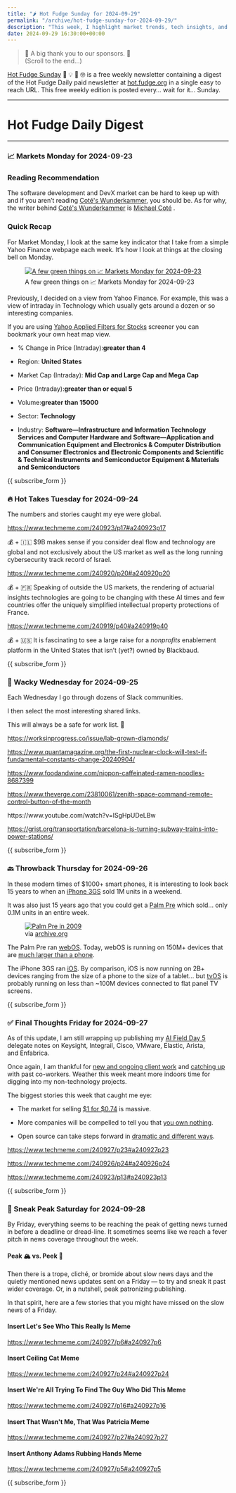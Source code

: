 ```yaml
---
title: "🌶️ Hot Fudge Sunday for 2024-09-29"
permalink: "/archive/hot-fudge-sunday-for-2024-09-29/"
description: "This week, I highlight market trends, tech insights, and a nostalgic look back at smartphones."
date: 2024-09-29 16:30:00+00:00
---
```


<blockquote class="pullquote"><p>🙏 A big thank you to our sponsors. 🙏<br>(Scroll to the end…)</p></blockquote><p><a target="_blank" rel="noopener noreferrer nofollow" href="https://hot.fudge.org">Hot Fudge Sunday</a> 🤔 💡 🤯 🤓 is a free weekly newsletter containing a digest of the Hot Fudge Daily paid newsletter at <a target="_blank" rel="noopener noreferrer nofollow" href="https://hot.fudge.org">hot.fudge.org</a> in a single easy to reach URL. This free weekly edition is posted every… wait for it… Sunday.</p><hr><h1>Hot Fudge Daily Digest</h1><hr><h3>📈 Markets Monday for 2024-09-23</h3><p></p><h3>Reading Recommendation</h3><p>The software development and DevX market can be hard to keep up with and if you aren’t reading <a target="_blank" rel="noopener noreferrer nofollow" href="https://newsletter.cote.io/">Coté's Wunderkammer</a>, you should be. As for why, the writer behind&nbsp;<a target="_blank" rel="noopener noreferrer nofollow" href="https://newsletter.cote.io/">Coté's Wunderkammer</a> is&nbsp;<a target="_blank" rel="" href="https://cote.io/">Michael Coté</a><span style="font-family: Spectral, serif, system-ui, -apple-system, BlinkMacSystemFont, Segoe UI, Roboto, Helvetica, Arial, sans-serif, Apple Color Emoji, Segoe UI Emoji, Segoe UI Symbol; color: rgb(54, 55, 55)"><em>&nbsp;</em></span><span style="font-family: Tonos, -apple-system, BlinkMacSystemFont, Segoe UI, Helvetica, Arial, sans-serif; color: rgb(34, 34, 34)">.</span></p><h3>Quick Recap</h3><p>For Market Monday, I look at the same key indicator that I take from a simple Yahoo Finance webpage each week. It’s how I look at things at the closing bell on Monday.</p><figure><a href="https://finance.yahoo.com/screener/568c8b06-3f3e-497e-bae7-6dd1defc231c/heatmap" target="_blank" rel="noopener noreferrer"><img src="https://assets.buttondown.email/images/0461385a-81f1-484c-85db-2722b877b544.png?w=960&amp;fit=max" alt="A few green things on 📈 Markets Monday for 2024-09-23" draggable="false"></a><figcaption>A few green things on 📈 Markets Monday for 2024-09-23</figcaption></figure><p>Previously, I decided on a view from Yahoo Finance. For example, this was a view of intraday in Technology which usually gets around a dozen or so interesting companies.</p><p>If you are using <a target="_blank" rel="noopener noreferrer nofollow" href="https://finance.yahoo.com/screener/568c8b06-3f3e-497e-bae7-6dd1defc231c/heatmap">Yahoo Applied Filters for Stocks</a> screener you can bookmark your own heat map view.</p><ul><li><p>% Change in Price (Intraday):<strong>greater than 4</strong></p></li><li><p>Region: <strong>United States</strong></p></li><li><p>Market Cap (Intraday): <strong>Mid Cap and Large Cap and Mega Cap</strong></p></li><li><p>Price (Intraday):<strong>greater than or equal 5</strong></p></li><li><p>Volume:<strong>greater than 15000</strong></p></li><li><p>Sector: <strong>Technology</strong></p></li><li><p>Industry: <strong>Software—Infrastructure and Information Technology Services and Computer Hardware and Software—Application and Communication Equipment and Electronics &amp; Computer Distribution and Consumer Electronics and Electronic Components and Scientific &amp; Technical Instruments and Semiconductor Equipment &amp; Materials and Semiconductors</strong></p></li></ul><p>{{ subscribe_form }}</p><h3>🔥 Hot Takes Tuesday for 2024-09-24</h3><p>The numbers and stories caught my eye were global.</p><p><a target="_blank" rel="noopener noreferrer nofollow" href="https://www.techmeme.com/240923/p17#a240923p17">https://www.techmeme.com/240923/p17#a240923p17</a></p><p>💰 + 🇮🇱 $9B makes sense if you consider deal flow and&nbsp;technology are global and not exclusively about the US market as well as the long running cybersecurity track record of Israel.</p><p><a target="_blank" rel="noopener noreferrer nofollow" href="https://www.techmeme.com/240920/p20#a240920p20">https://www.techmeme.com/240920/p20#a240920p20</a></p><p>💰 + 🇫🇷 Speaking of outside the US markets, the rendering of actuarial insights technologies are going to be changing with these AI times and few countries offer the uniquely simplified intellectual property protections of France.</p><p><a target="_blank" rel="noopener noreferrer nofollow" href="https://www.techmeme.com/240919/p40#a240919p40">https://www.techmeme.com/240919/p40#a240919p40</a></p><p>💰 + 🇺🇸 It is fascinating to see a large raise for a <em>nonprofits</em> enablement platform in the United States that isn’t (yet?) owned by&nbsp;Blackbaud.</p><p>{{ subscribe_form }}</p><h3>🤪 Wacky Wednesday for 2024-09-25</h3><p>Each Wednesday I go through dozens of Slack communities.</p><p>I then select the most interesting shared links.</p><p>This will always be a safe for work list. 🙈</p><p><a target="_blank" rel="noopener noreferrer nofollow" href="https://worksinprogress.co/issue/lab-grown-diamonds/">https://worksinprogress.co/issue/lab-grown-diamonds/</a></p><p><a target="_blank" rel="noopener noreferrer nofollow" href="https://www.quantamagazine.org/the-first-nuclear-clock-will-test-if-fundamental-constants-change-20240904/">https://www.quantamagazine.org/the-first-nuclear-clock-will-test-if-fundamental-constants-change-20240904/</a></p><p><a target="_blank" rel="noopener noreferrer nofollow" href="https://www.foodandwine.com/nippon-caffeinated-ramen-noodles-8687399">https://www.foodandwine.com/nippon-caffeinated-ramen-noodles-8687399</a></p><p><a target="_blank" rel="noopener noreferrer nofollow" href="https://www.theverge.com/23810061/zenith-space-command-remote-control-button-of-the-month">https://www.theverge.com/23810061/zenith-space-command-remote-control-button-of-the-month</a></p><p>https://www.youtube.com/watch?v=ISgHpUDeLBw</p><p><a target="_blank" rel="noopener noreferrer nofollow" href="https://grist.org/transportation/barcelona-is-turning-subway-trains-into-power-stations/">https://grist.org/transportation/barcelona-is-turning-subway-trains-into-power-stations/</a></p><p></p><p>{{ subscribe_form }}</p><h3>🔙 Throwback Thursday for 2024-09-26</h3><p>In these modern times of $1000+ smart phones, it is interesting to look back 15 years to when an <a target="_blank" rel="noopener noreferrer nofollow" href="https://en.wikipedia.org/wiki/IPhone_3GS">iPhone 3GS</a> sold 1M units in a weekend.</p><p>It was also just 15 years ago that you could get a <a target="_blank" rel="noopener noreferrer nofollow" href="https://en.wikipedia.org/wiki/Palm_Pre">Palm Pre</a> which sold… only 0.1M units in an entire week.</p><figure><a href="https://web.archive.org/web/20090928063915/http://www.engadget.com/2009/09/26/pre-drops-to-79-99-at-walmart/" target="_blank" rel="noopener noreferrer"><img src="https://assets.buttondown.email/images/c0f4654d-1f75-4b68-bd22-7776232d3fa3.jpg?w=960&amp;fit=max" alt="Palm Pre in 2009" draggable="false"></a><figcaption>via <a target="_blank" rel="noopener noreferrer nofollow" href="http://archive.org">archive.org</a></figcaption></figure><p>The Palm Pre ran <a target="_blank" rel="noopener noreferrer nofollow" href="https://en.wikipedia.org/wiki/WebOS">webOS</a>. Today, webOS is running on 150M+ devices that are <a target="_blank" rel="noopener noreferrer nofollow" href="https://webos.developer.lge.com/webos-hub">much larger than a phone</a>.</p><p>The iPhone 3GS ran <a target="_blank" rel="noopener noreferrer nofollow" href="https://en.wikipedia.org/wiki/IOS">iOS</a>. By comparison, iOS is now running on 2B+ devices ranging from the size of a phone to the size of a tablet… but <a target="_blank" rel="noopener noreferrer nofollow" href="https://en.wikipedia.org/wiki/TvOS">tvOS</a> is probably running on less than ~100M devices connected to flat panel TV screens.</p><p></p><p></p><p>{{ subscribe_form }}</p><h3>✅ Final Thoughts Friday for 2024-09-27</h3><p>As of this update, I am still wrapping up publishing my <a target="_blank" rel="noopener" href="https://techfieldday.com/event/aifd5/">AI Field Day 5</a> delegate notes on Keysight, Integrail, Cisco, VMware, Elastic,&nbsp;Arista, and&nbsp;Enfabrica.</p><p>Once again, I am thankful for <a target="_blank" rel="noopener noreferrer nofollow" href="https://cuthrell.consulting/services/">new and ongoing client work</a> and <a target="_blank" rel="noopener noreferrer nofollow" href="https://calendly.com/jaycuthrell/catch-up">catching up</a> with past co-workers. Weather this week meant more indoors time for digging into my non-technology projects.</p><p>The biggest stories this week that caught me eye:</p><ul><li><p>The market for selling <a target="_blank" rel="noopener noreferrer nofollow" href="https://www.techmeme.com/240927/p23#a240927p23">$1 for $0.74</a> is massive.</p></li><li><p>More companies will be compelled to tell you that <a target="_blank" rel="noopener noreferrer nofollow" href="https://www.techmeme.com/240926/p24#a240926p24">you own nothing</a>.</p></li><li><p>Open source can take steps forward in <a target="_blank" rel="noopener noreferrer nofollow" href="https://www.techmeme.com/240923/p13#a240923p13">dramatic and different ways</a>.</p></li></ul><p><a target="_blank" rel="noopener noreferrer nofollow" href="https://www.techmeme.com/240927/p23#a240927p23">https://www.techmeme.com/240927/p23#a240927p23</a></p><p><a target="_blank" rel="noopener noreferrer nofollow" href="https://www.techmeme.com/240926/p24#a240926p24">https://www.techmeme.com/240926/p24#a240926p24</a></p><p><a target="_blank" rel="noopener noreferrer nofollow" href="https://www.techmeme.com/240923/p13#a240923p13">https://www.techmeme.com/240923/p13#a240923p13</a></p><p>{{ subscribe_form }}</p><h3>🔮 Sneak Peak Saturday for 2024-09-28</h3><p>By Friday, everything seems to be reaching the peak of getting news turned in before a deadline or dread-line. It sometimes seems like we reach a fever pitch in news coverage throughout the week.</p><h4>Peak 🏔️ vs. Peek 👀</h4><p>Then there is a trope, cliché, or bromide about slow news days and the quietly mentioned news updates sent on a Friday — to try and sneak it past wider coverage. Or, in a nutshell, peak patronizing publishing.</p><p>In that spirit, here are a few stories that you might have missed on the slow news of a Friday.</p><h4>Insert Let's See Who This Really Is Meme</h4><p><a target="_blank" rel="noopener noreferrer nofollow" href="https://www.techmeme.com/240927/p6#a240927p6">https://www.techmeme.com/240927/p6#a240927p6</a></p><h4>Insert Ceiling Cat Meme</h4><p><a target="_blank" rel="noopener noreferrer nofollow" href="https://www.techmeme.com/240927/p24#a240927p24">https://www.techmeme.com/240927/p24#a240927p24</a></p><h4>Insert We're All Trying To Find The Guy Who Did This Meme</h4><p><a target="_blank" rel="noopener noreferrer nofollow" href="https://www.techmeme.com/240927/p16#a240927p16">https://www.techmeme.com/240927/p16#a240927p16</a></p><h4>Insert That Wasn't Me, That Was Patricia Meme</h4><p><a target="_blank" rel="noopener noreferrer nofollow" href="https://www.techmeme.com/240927/p27#a240927p27">https://www.techmeme.com/240927/p27#a240927p27</a></p><h4>Insert Anthony Adams Rubbing Hands Meme</h4><p><a target="_blank" rel="noopener noreferrer nofollow" href="https://www.techmeme.com/240927/p5#a240927p5">https://www.techmeme.com/240927/p5#a240927p5</a></p><p>{{ subscribe_form }}</p>